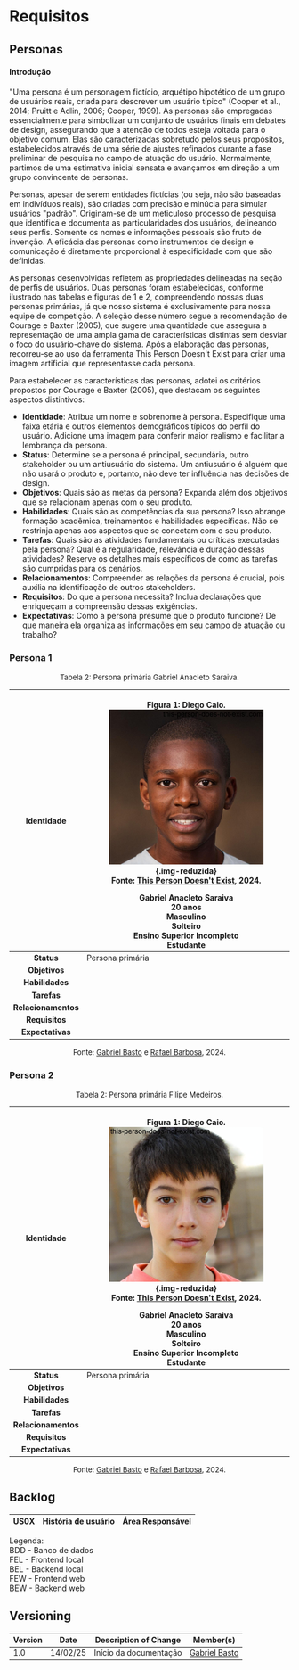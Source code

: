 # Requisitos

## Personas

#### Introdução

"Uma persona é um personagem fictício, arquétipo hipotético de um grupo de usuários reais, criada para descrever um usuário típico" (Cooper et al., 2014; Pruitt e Adlin, 2006; Cooper, 1999). As personas são empregadas essencialmente para simbolizar um conjunto de usuários finais em debates de design, assegurando que a atenção de todos esteja voltada para o objetivo comum. Elas são caracterizadas sobretudo pelos seus propósitos, estabelecidos através de uma série de ajustes refinados durante a fase preliminar de pesquisa no campo de atuação do usuário. Normalmente, partimos de uma estimativa inicial sensata e avançamos em direção a um grupo convincente de personas.

Personas, apesar de serem entidades fictícias (ou seja, não são baseadas em indivíduos reais), são criadas com precisão e minúcia para simular usuários "padrão". Originam-se de um meticuloso processo de pesquisa que identifica e documenta as particularidades dos usuários, delineando seus perfis. Somente os nomes e informações pessoais são fruto de invenção. A eficácia das personas como instrumentos de design e comunicação é diretamente proporcional à especificidade com que são definidas.

As personas desenvolvidas refletem as propriedades delineadas na seção de perfis de usuários. Duas personas foram estabelecidas, conforme ilustrado nas tabelas e figuras de 1 e 2, compreendendo nossas duas personas primárias, já que nosso sistema é exclusivamente para nossa equipe de competição. A seleção desse número segue a recomendação de Courage e Baxter (2005), que sugere uma quantidade que assegura a representação de uma ampla gama de características distintas sem desviar o foco do usuário-chave do sistema. Após a elaboração das personas, recorreu-se ao uso da ferramenta This Person Doesn't Exist para criar uma imagem artificial que representasse cada persona.

Para estabelecer as características das personas, adotei os critérios propostos por Courage e Baxter (2005), que destacam os seguintes aspectos distintivos:

- **Identidade**: Atribua um nome e sobrenome à persona. Especifique uma faixa etária e outros elementos demográficos típicos do perfil do usuário. Adicione uma imagem para conferir maior realismo e facilitar a lembrança da persona.
- **Status**: Determine se a persona é principal, secundária, outro stakeholder ou um antiusuário do sistema. Um antiusuário é alguém que não usará o produto e, portanto, não deve ter influência nas decisões de design.
- **Objetivos**: Quais são as metas da persona? Expanda além dos objetivos que se relacionam apenas com o seu produto.
- **Habilidades**: Quais são as competências da sua persona? Isso abrange formação acadêmica, treinamentos e habilidades específicas. Não se restrinja apenas aos aspectos que se conectam com o seu produto.
- **Tarefas**: Quais são as atividades fundamentais ou críticas executadas pela persona? Qual é a regularidade, relevância e duração dessas atividades? Reserve os detalhes mais específicos de como as tarefas são cumpridas para os cenários.
- **Relacionamentos**: Compreender as relações da persona é crucial, pois auxilia na identificação de outros stakeholders.
- **Requisitos**: Do que a persona necessita? Inclua declarações que enriqueçam a compreensão dessas exigências.
- **Expectativas**: Como a persona presume que o produto funcione? De que maneira ela organiza as informações em seu campo de atuação ou trabalho?

### Persona 1

<font size="2"><p style="text-align: center">Tabela 2: Persona primária Gabriel Anacleto Saraiva.</p></font>

<center class="personas">

|   **Identidade**    | <figure markdown><figcaption>Figura 1: Diego Caio.</figcaption> ![Diego](../assets/images/Diego.jpeg){.img-reduzida}<figcaption>Fonte: [This Person Doesn't Exist](https://this-person-does-not-exist.com/pt), 2024.</figcaption></figure> Gabriel Anacleto Saraiva<br> 20 anos<br> Masculino<br> Solteiro<br> Ensino Superior Incompleto<br> Estudante |
| :-----------------: | ------------------------------------------------------------------------------------------------------------------------------------------------------------------------------------------------------------------------------------------------------------------------------------------------------------------------------------------------------- |
|     **Status**      | Persona primária                                                                                                                                                                                                                                                                                                                                        |
|    **Objetivos**    |                                                                                                                                                                                                                                                                                                                                                         |
|   **Habilidades**   |                                                                                                                                                                                                                                                                                                                                                         |
|     **Tarefas**     |                                                                                                                                                                                                                                                                                                                                                         |
| **Relacionamentos** |                                                                                                                                                                                                                                                                                                                                                         |
|   **Requisitos**    |                                                                                                                                                                                                                                                                                                                                                         |
|  **Expectativas**   |                                                                                                                                                                                                                                                                                                                                                         |

</center>

<font size="2"><p style="text-align: center">Fonte: [Gabriel Basto](https://github.com/Bertolazi) e [Rafael Barbosa](https://github.com/rafaelbdmelo117), 2024.</p></font>

### Persona 2

<font size="2"><p style="text-align: center">Tabela 2: Persona primária Filipe Medeiros.</p></font>

<center class="personas">

|   **Identidade**    | <figure markdown><figcaption>Figura 1: Diego Caio.</figcaption> ![Filipe Medeiros](../assets/images/Filipe.jpeg){.img-reduzida}<figcaption>Fonte: [This Person Doesn't Exist](https://this-person-does-not-exist.com/pt), 2024.</figcaption></figure> Gabriel Anacleto Saraiva<br> 20 anos<br> Masculino<br> Solteiro<br> Ensino Superior Incompleto<br> Estudante |
| :-----------------: | ------------------------------------------------------------------------------------------------------------------------------------------------------------------------------------------------------------------------------------------------------------------------------------------------------------------------------------------------------------------ |
|     **Status**      | Persona primária                                                                                                                                                                                                                                                                                                                                                   |
|    **Objetivos**    |                                                                                                                                                                                                                                                                                                                                                                    |
|   **Habilidades**   |                                                                                                                                                                                                                                                                                                                                                                    |
|     **Tarefas**     |                                                                                                                                                                                                                                                                                                                                                                    |
| **Relacionamentos** |                                                                                                                                                                                                                                                                                                                                                                    |
|   **Requisitos**    |                                                                                                                                                                                                                                                                                                                                                                    |
|  **Expectativas**   |                                                                                                                                                                                                                                                                                                                                                                    |

</center>

<font size="2"><p style="text-align: center">Fonte: [Gabriel Basto](https://github.com/Bertolazi) e [Rafael Barbosa](https://github.com/rafaelbdmelo117), 2024.</p></font>

## Backlog

| US0X | História de usuário | Área Responsável |
| ---- | ------------------- | ---------------- |

Legenda:<br>
BDD - Banco de dados<br>
FEL - Frontend local<br>
BEL - Backend local<br>
FEW - Frontend web<br>
BEW - Backend web<br>

## Versioning

| Version | Date     | Description of Change  | Member(s)                                     |
| ------- | -------- | ---------------------- | --------------------------------------------- |
| 1.0     | 14/02/25 | Início da documentação | [Gabriel Basto](https://github.com/Bertolazi) |
